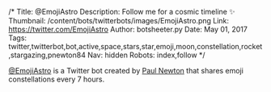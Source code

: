 /*
Title: @EmojiAstro
Description: Follow me for a cosmic timeline ✨
Thumbnail: /content/bots/twitterbots/images/EmojiAstro.png
Link: https://twitter.com/EmojiAstro
Author: botsheeter.py
Date: May 01, 2017
Tags: twitter,twitterbot,bot,active,space,stars,star,emoji,moon,constellation,rocket,stargazing,pnewton84
Nav: hidden
Robots: index,follow
*/

[@EmojiAstro](https://twitter.com/EmojiAstro) is a Twitter bot created by [Paul Newton](https://twitter.com/pnewton84) that shares emoji constellations every 7 hours.
